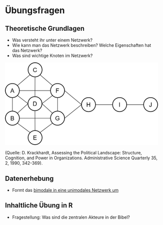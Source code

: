 # Übungsfragen 

## Theoretische Grundlagen
- Was versteht ihr unter einem Netzwerk?
- Wie kann man das Netzwerk beschreiben? Welche Eigenschaften hat das Netzwerk? 
- Was sind wichtige Knoten im Netzwerk?

![Beispielnetzwerk](/images/beispielnetzwerk.png)

(Quelle: D. Krackhardt, Assessing the Political Landscape: Structure, Cognition, and Power in Organizations. Administrative Science Quarterly 35, 2, 1990, 342-369).

## Datenerhebung
- Formt das [bimodale in eine unimodales Netzwerk um](https://nextcloud.uni-greifswald.de/index.php/s/WwQHSp497noBzy4)


## Inhaltliche Übung in R
- Fragestellung: Was sind die zentralen Akteure in der Bibel?
